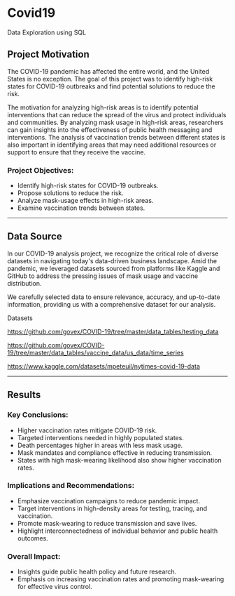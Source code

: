 # Covid19
Data Exploration using SQL 


## Project Motivation 

The COVID-19 pandemic has affected the entire world, and the United States is no exception. The goal of this project was to identify high-risk states for COVID-19 outbreaks and find potential solutions to reduce the risk. 

The motivation for analyzing high-risk areas is to identify potential interventions that can reduce the spread of the virus and protect individuals and communities. By analyzing mask usage in high-risk areas, researchers can gain insights into the effectiveness of public health messaging and interventions. The analysis of vaccination trends between different states is also important in identifying areas that may need additional resources or support to ensure that they receive the vaccine.

### Project Objectives:
- Identify high-risk states for COVID-19 outbreaks.
- Propose solutions to reduce the risk.
- Analyze mask-usage effects in high-risk areas.
- Examine vaccination trends between states.


***
## Data Source 

In our COVID-19 analysis project, we recognize the critical role of diverse datasets in navigating today's data-driven business landscape. Amid the pandemic, we leveraged datasets sourced from platforms like Kaggle and GitHub to address the pressing issues of mask usage and vaccine distribution.

We carefully selected data to ensure relevance, accuracy, and up-to-date information, providing us with a comprehensive dataset for our analysis.

Datasets

https://github.com/govex/COVID-19/tree/master/data_tables/testing_data

https://github.com/govex/COVID-19/tree/master/data_tables/vaccine_data/us_data/time_series

https://www.kaggle.com/datasets/mpeteuil/nytimes-covid-19-data


***
## Results 


### Key Conclusions:
- Higher vaccination rates mitigate COVID-19 risk.
- Targeted interventions needed in highly populated states.
- Death percentages higher in areas with less mask usage.
- Mask mandates and compliance effective in reducing transmission.
- States with high mask-wearing likelihood also show higher vaccination rates.

### Implications and Recommendations:
- Emphasize vaccination campaigns to reduce pandemic impact.
- Target interventions in high-density areas for testing, tracing, and vaccination.
- Promote mask-wearing to reduce transmission and save lives.
- Highlight interconnectedness of individual behavior and public health outcomes.

### Overall Impact:
- Insights guide public health policy and future research.
- Emphasis on increasing vaccination rates and promoting mask-wearing for effective virus control.

